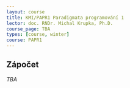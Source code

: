 ```yaml
---
layout: course
title: KMI/PAPR1 Paradigmata programování 1
lector: doc. RNDr. Michal Krupka, Ph.D.
course_page: TBA
types: [course, winter]
course: PAPR1
---
```


## Zápočet
_TBA_
